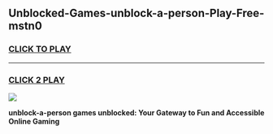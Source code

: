 
## Unblocked-Games-unblock-a-person-Play-Free-mstn0
<h3>
<a href="https://premium76.site?title=unblock-a-person&ref=23A">CLICK TO PLAY</a></h3>
<hr>

<h3>
<a href="https://premium76.site?title=unblock-a-person&ref=23A">CLICK 2 PLAY</a>
  
</h3>

<a href="https://premium76.site?title=unblock-a-person&ref=23A"><img src="https://clearcache.store/games.png"></a>


**unblock-a-person games unblocked: Your Gateway to Fun and Accessible Online Gaming**
